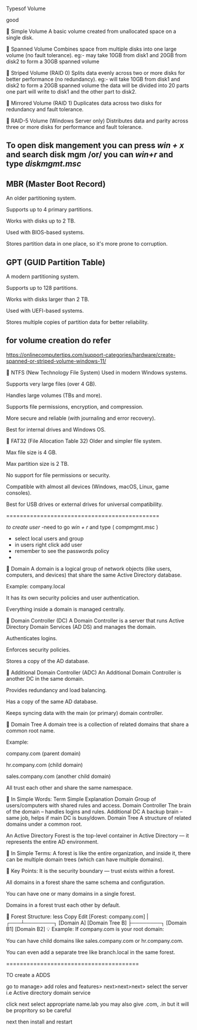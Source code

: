 Typesof Volume 


good


🔹 Simple Volume
A basic volume created from unallocated space on a single disk.

🔹 Spanned Volume
Combines space from multiple disks into one large volume (no fault tolerance).
eg:- may take 10GB from disk1 and 20GB from disk2 to form a 30GB spanned volume

🔹 Striped Volume (RAID 0)
Splits data evenly across two or more disks for better performance (no redundancy).
eg:- will take 10GB from disk1 and disk2 to form a 20GB spanned volume the data will be divided into 20 parts one part will write to disk1 and the other part to disk2.

🔹 Mirrored Volume (RAID 1)
Duplicates data across two disks for redundancy and fault tolerance.

🔹 RAID-5 Volume (Windows Server only)
Distributes data and parity across three or more disks for performance and fault tolerance.


## To open disk mangement you can press *win + x* and search disk mgm /or/ you can *win+r* and type *diskmgmt.msc*

## MBR (Master Boot Record)
An older partitioning system.

Supports up to 4 primary partitions.

Works with disks up to 2 TB.

Used with BIOS-based systems.

Stores partition data in one place, so it's more prone to corruption.

## GPT (GUID Partition Table)
A modern partitioning system.

Supports up to 128 partitions.

Works with disks larger than 2 TB.

Used with UEFI-based systems.

Stores multiple copies of partition data for better reliability.



## for volume creation do refer 
https://onlinecomputertips.com/support-categories/hardware/create-spanned-or-striped-volume-windows-11/




🔹 NTFS (New Technology File System)
Used in modern Windows systems.

Supports very large files (over 4 GB).

Handles large volumes (TBs and more).

Supports file permissions, encryption, and compression.

More secure and reliable (with journaling and error recovery).

Best for internal drives and Windows OS.

🔹 FAT32 (File Allocation Table 32)
Older and simpler file system.

Max file size is 4 GB.

Max partition size is 2 TB.

No support for file permissions or security.

Compatible with almost all devices (Windows, macOS, Linux, game consoles).

Best for USB drives or external drives for universal compatibility.


=============================================

*to create user*
-need to go *win + r* and type ( compmgmt.msc )
- select local users and group 
- in users right click add user
- remember to see the passwords policy
- 


🔹 Domain
A domain is a logical group of network objects (like users, computers, and devices) that share the same Active Directory database.

Example: company.local

It has its own security policies and user authentication.

Everything inside a domain is managed centrally.

🔹 Domain Controller (DC)
A Domain Controller is a server that runs Active Directory Domain Services (AD DS) and manages the domain.

Authenticates logins.

Enforces security policies.

Stores a copy of the AD database.

🔹 Additional Domain Controller (ADC)
An Additional Domain Controller is another DC in the same domain.

Provides redundancy and load balancing.

Has a copy of the same AD database.

Keeps syncing data with the main (or primary) domain controller.

🔹 Domain Tree
A domain tree is a collection of related domains that share a common root name.

Example:

company.com (parent domain)

hr.company.com (child domain)

sales.company.com (another child domain)

All trust each other and share the same namespace.

🧠 In Simple Words:
Term	Simple Explanation
Domain	Group of users/computers with shared rules and access.
Domain Controller	The brain of the domain – handles logins and rules.
Additional DC	A backup brain – same job, helps if main DC is busy/down.
Domain Tree	A structure of related domains under a common root.

An Active Directory Forest is the top-level container in Active Directory — it represents the entire AD environment.

🔹 In Simple Terms:
A forest is like the entire organization, and inside it, there can be multiple domain trees (which can have multiple domains).

🧠 Key Points:
It is the security boundary — trust exists within a forest.

All domains in a forest share the same schema and configuration.

You can have one or many domains in a single forest.

Domains in a forest trust each other by default.

🧱 Forest Structure:
less
Copy
Edit
   [Forest: company.com]
         |
     ┌───┴────────┐
 [Domain A]   [Domain Tree B]
                ├────────┐
           [Domain B1] [Domain B2]
💡 Example:
If company.com is your root domain:

You can have child domains like sales.company.com or hr.company.com.

You can even add a separate tree like branch.local in the same forest.


=======================================

TO create a ADDS

go to manage> add roles and features>
next>next>next> select the server i.e Active directory domain service

click next select appropriate name.lab you may also give .com, .in but it will be propritory so be careful

next then install and restart





